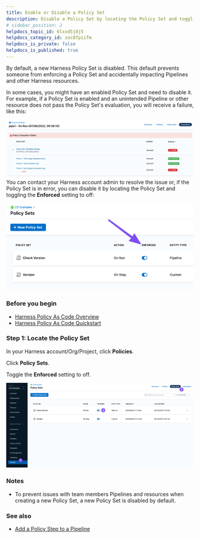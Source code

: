 ```yaml
---
title: Enable or Disable a Policy Set
description: Disable a Policy Set by locating the Policy Set and toggling the Enforced setting to off.
# sidebar_position: 2
helpdocs_topic_id: 6lxxd5j8j5
helpdocs_category_id: zoc8fpiifm
helpdocs_is_private: false
helpdocs_is_published: true
---
```


By default, a new Harness Policy Set is disabled. This default prevents someone from enforcing a Policy Set and accidentally impacting Pipelines and other Harness resources.

In some cases, you might have an enabled Policy Set and need to disable it. For example, if a Policy Set is enabled and an unintended Pipeline or other resource does not pass the Policy Set's evaluation, you will receive a failure, like this:

![](./static/disable-a-policy-set-53.png)
You can contact your Harness account admin to resolve the issue or, if the Policy Set is in error, you can disable it by locating the Policy Set and toggling the **Enforced** setting to off:

![](./static/disable-a-policy-set-54.png)
### Before you begin

* [Harness Policy As Code Overview](./harness-governance-overview.md)
* [Harness Policy As Code Quickstart](./harness-governance-quickstart.md)

### Step 1: Locate the Policy Set

In your Harness account/Org/Project, click **Policies**.

Click **Policy Sets**.

Toggle the **Enforced** setting to off.

![](./static/disable-a-policy-set-55.png)
### Notes

* To prevent issues with team members Pipelines and resources when creating a new Policy Set, a new Policy Set is disabled by default.

### See also

* [Add a Policy Step to a Pipeline](./add-a-governance-policy-step-to-a-pipeline.md)

